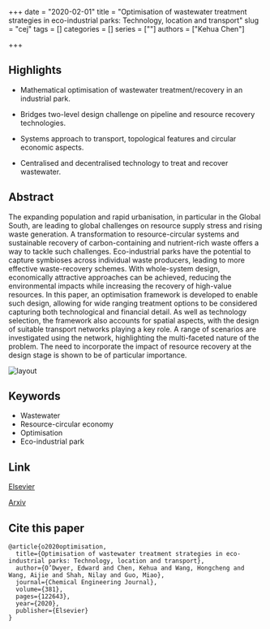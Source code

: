 +++
date = "2020-02-01"
title = "Optimisation of wastewater treatment strategies in eco-industrial parks: Technology, location and transport"
slug = "cej"
tags = []
categories = []
series = [""]
authors = ["Kehua Chen"]

+++

## Highlights

- Mathematical optimisation of wastewater treatment/recovery in an industrial park.

- Bridges two-level design challenge on pipeline and resource recovery technologies.

- Systems approach to transport, topological features and circular economic aspects.

- Centralised and decentralised technology to treat and recover wastewater.



## Abstract

The expanding population and rapid urbanisation, in particular in the Global South, are leading to global challenges on resource supply stress and rising waste generation. A transformation to resource-circular systems and sustainable recovery of carbon-containing and nutrient-rich waste offers a way to tackle such challenges. Eco-industrial parks have the potential to capture symbioses across individual waste producers, leading to more effective waste-recovery schemes. With whole-system design, economically attractive approaches can be achieved, reducing the environmental impacts while increasing the recovery of high-value resources. In this paper, an optimisation framework is developed to enable such design, allowing for wide ranging treatment options to be considered capturing both technological and financial detail. As well as technology selection, the framework also accounts for spatial aspects, with the design of suitable transport networks playing a key role. A range of scenarios are investigated using the network, highlighting the multi-faceted nature of the problem. The need to incorporate the impact of resource recovery at the design stage is shown to be of particular importance.

![layout](../../images/layout.jpg)

## Keywords

- Wastewater
- Resource-circular economy
- Optimisation
- Eco-industrial park

## Link

[Elsevier](https://www.sciencedirect.com/science/article/pii/S1385894719320467?via%3Dihub)

[Arxiv](https://arxiv.org/abs/2005.09987)

## Cite this paper

    @article{o2020optimisation,
      title={Optimisation of wastewater treatment strategies in eco-industrial parks: Technology, location and transport},
      author={O’Dwyer, Edward and Chen, Kehua and Wang, Hongcheng and Wang, Aijie and Shah, Nilay and Guo, Miao},
      journal={Chemical Engineering Journal},
      volume={381},
      pages={122643},
      year={2020},
      publisher={Elsevier}
    }